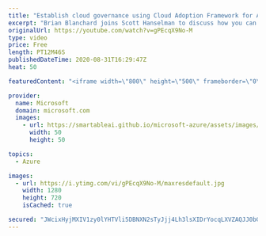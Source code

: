 ```yaml
---
title: "Establish cloud governance using Cloud Adoption Framework for Azure | Azure Friday"
excerpt: "Brian Blanchard joins Scott Hanselman to discuss how you can unblock your cloud adoption efforts using the Cloud Adoption Framework governance methodology. This agile, iterative methodology enables governance maturity without impeding migration or innovation.  0:00 - Overview 0:23 - What is cloud governance?"
originalUrl: https://youtube.com/watch?v=gPEcqX9No-M
type: video
price: Free
length: PT12M46S
publishedDateTime: 2020-08-31T16:29:47Z
heat: 50

featuredContent: "<iframe width=\"800\" height=\"500\" frameborder=\"0\" src=\"https://www.youtube.com/embed/gPEcqX9No-M\" allow=\"accelerometer; autoplay; encrypted-media; gyroscope; picture-in-picture\" allowfullscreen></iframe>"

provider:
  name: Microsoft
  domain: microsoft.com
  images:
    - url: https://smartableai.github.io/microsoft-azure/assets/images/organizations/microsoft.com-50x50.jpg
      width: 50
      height: 50

topics:
  - Azure

images:
  - url: https://i.ytimg.com/vi/gPEcqX9No-M/maxresdefault.jpg
    width: 1280
    height: 720
    isCached: true

secured: "JWcixHyjMXIV1zy0lYHTVli5DBNXN2sTyJjj4Lh3lsXIDrYocqLXVZAQJJ0bGLNvLqjmHKYrJ0otr2+xTZUnfy0WukqJZOgMNn+9DMEqA9iaOlgLmxhqRous9NfOydIycWT7FeGV4RcL0mEhVWAUyAEWNyj53UIiDt6PWEqwwUEvmhYO0BAUj1bdVQIFUU4MQOoDAm3aon4+5PzLPS6jHsruPEuVHr5gRmxeRXYGdLT3gnruQPOIUwhM7/zGNkUkFjlhzsUVGTb5jWXU6WtZ79EVxsX6R50u/ZRw+rgbqbMrFm/gqyVKD8I8gkX7t0WBuY9f2pUC/j5KL45YJ8fluTRy3e9gW1+4Hy0HJwiCUrzSR3fVMy+pnFJeApLBT6itCbIk2uWEvvHP58HZ8ctaC43jQQuXERzi7/0Q4UM4GSU=;udA2EBjPDkcPSxqiFj4OvQ=="
---
```


